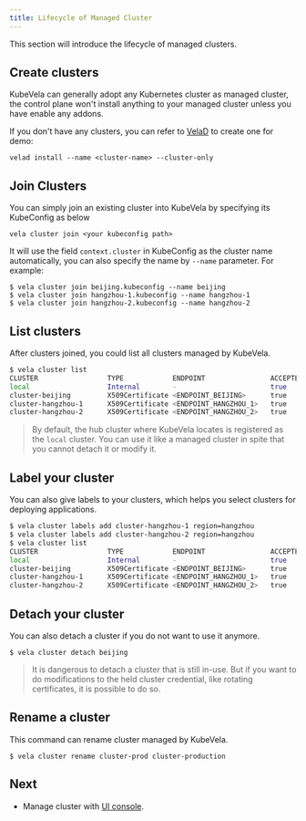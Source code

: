 ```yaml
---
title: Lifecycle of Managed Cluster
---
```


This section will introduce the lifecycle of managed clusters.

## Create clusters

KubeVela can generally adopt any Kubernetes cluster as managed cluster, the control plane won't install anything to your managed cluster unless you have enable any addons.

If you don't have any clusters, you can refer to [VelaD](https://github.com/kubevela/velad/blob/main/docs/02.multicluster.md) to create one for demo:

```
velad install --name <cluster-name> --cluster-only
```

## Join Clusters

You can simply join an existing cluster into KubeVela by specifying its KubeConfig as below

```shell script
vela cluster join <your kubeconfig path>
```

It will use the field `context.cluster` in KubeConfig as the cluster name automatically,
you can also specify the name by `--name` parameter. For example:

```shell
$ vela cluster join beijing.kubeconfig --name beijing
$ vela cluster join hangzhou-1.kubeconfig --name hangzhou-1
$ vela cluster join hangzhou-2.kubeconfig --name hangzhou-2
```

## List clusters

After clusters joined, you could list all clusters managed by KubeVela.

```bash
$ vela cluster list
CLUSTER                 TYPE            ENDPOINT                ACCEPTED        LABELS
local                   Internal        -                       true                  
cluster-beijing         X509Certificate <ENDPOINT_BEIJING>      true                  
cluster-hangzhou-1      X509Certificate <ENDPOINT_HANGZHOU_1>   true                  
cluster-hangzhou-2      X509Certificate <ENDPOINT_HANGZHOU_2>   true                  
```

> By default, the hub cluster where KubeVela locates is registered as the `local` cluster. You can use it like a managed cluster in spite that you cannot detach it or modify it.

## Label your cluster

You can also give labels to your clusters, which helps you select clusters for deploying applications.

```bash
$ vela cluster labels add cluster-hangzhou-1 region=hangzhou
$ vela cluster labels add cluster-hangzhou-2 region=hangzhou
$ vela cluster list
CLUSTER                 TYPE            ENDPOINT                ACCEPTED        LABELS
local                   Internal        -                       true                  
cluster-beijing         X509Certificate <ENDPOINT_BEIJING>      true                  
cluster-hangzhou-1      X509Certificate <ENDPOINT_HANGZHOU_1>   true            region=hangzhou
cluster-hangzhou-2      X509Certificate <ENDPOINT_HANGZHOU_2>   true            region=hangzhou
```

## Detach your cluster 

You can also detach a cluster if you do not want to use it anymore.

```shell script
$ vela cluster detach beijing
```

> It is dangerous to detach a cluster that is still in-use. But if you want to do modifications to the held cluster credential, like rotating certificates, it is possible to do so. 

## Rename a cluster 

This command can rename cluster managed by KubeVela.

```shell script
$ vela cluster rename cluster-prod cluster-production
```

## Next

- Manage cluster with [UI console](../../how-to/dashboard/target/overview.md).